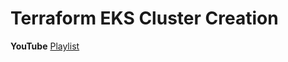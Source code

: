 # Terraform EKS Cluster Creation
**YouTube** [Playlist](https://youtube.com/playlist?list=PLiMWaCMwGJXkeBzos8QuUxiYT6j8JYGE5)
